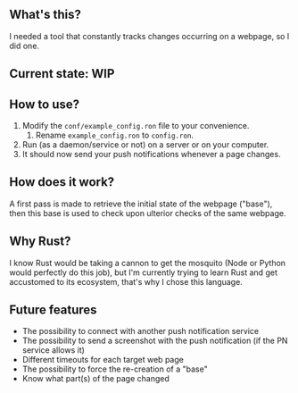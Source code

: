 ## What's this?
I needed a tool that constantly tracks changes occurring on a webpage, so I did one.


## Current state: WIP

## How to use?
1. Modify the `conf/example_config.ron` file to your convenience.
   1. Rename `example_config.ron` to `config.ron`.
2. Run (as a daemon/service or not) on a server or on your computer.
3. It should now send your push notifications whenever a page changes.

## How does it work?
A first pass is made to retrieve the initial state of the webpage ("base"), then this base is used to check upon ulterior checks of the same webpage.

## Why Rust?
I know Rust would be taking a cannon to get the mosquito (Node or Python would perfectly do this job), but I'm currently trying to learn Rust and get accustomed to its ecosystem, that's why I chose this language.

## Future features
* The possibility to connect with another push notification service
* The possibility to send a screenshot with the push notification (if the PN service allows it)
* Different timeouts for each target web page
* The possibility to force the re-creation of a "base"
* Know what part(s) of the page changed